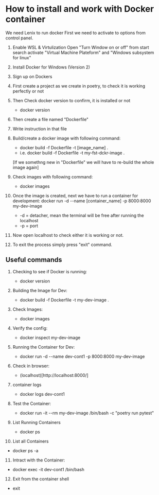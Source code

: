 # How to install and work with Docker container

We need Lenix to run docker
First we need to activate to options from control panel.

1. Enable WSL & Virtulization
   Open "Turn Window on or off" from start search
   activate "Virtual Machine Plateform" and "Windows subsystem for linux"

2. Install Docker for Windows (Version 2)

3. Sign up on Dockers

4. First create a project as we create in poetry, to check it is working perfectly or not

5. Then Check docker version to confirm, it is installed or not

   - docker version

6. Then create a file named "Dockerfile"

7. Write instruction in that file

8. Build/create a docker image with following command:

   - docker build -f Dockerfile -t [image_name] .
   - i.e. docker build -f Dockerfile -t my-fst-dckr-image .

   [If we somethng new in "Dockerfile" we will have to re-build the whole image again]

9. Check images with following command:

   - docker images

10. Once the image is created, next we have to run a container for development:
    docker run -d --name [container_name] -p 8000:8000 my-dev-image

    - -d = detacher, mean the terminal will be free after running the localhost
    - -p = port

11. Now open localhost to check either it is working or not.

12. To exit the process simply press "exit" command.

## Useful commands

1. Checking to see if Docker is running:

   - docker version

2. Building the Image for Dev:

   - docker build -f Dockerfile -t my-dev-image .

3. Check Images:

   - docker images

4. Verify the config:

   - docker inspect my-dev-image

5. Running the Container for Dev:

   - docker run -d --name dev-cont1 -p 8000:8000 my-dev-image

6. Check in browser:

   - (localhost)[http://localhost:8000/]

7. container logs

   - docker logs dev-cont1

8. Test the Container:

   - docker run -it --rm my-dev-image /bin/bash -c "poetry run pytest"

9. List Running Containers

   - docker ps

10. List all Containers

- docker ps -a

11. Intract with the Container:

- docker exec -it dev-cont1 /bin/bash

12. Exit from the container shell

- exit
